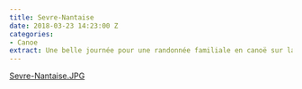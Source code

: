 ```yaml
---
title: Sevre-Nantaise
date: 2018-03-23 14:23:00 Z
categories:
- Canoe
extract: Une belle journée pour une randonnée familiale en canoë sur la Sèvre Nantaise
---
```


[Sevre-Nantaise.JPG](/assets/images/Sevre-Nantaise.JPG)